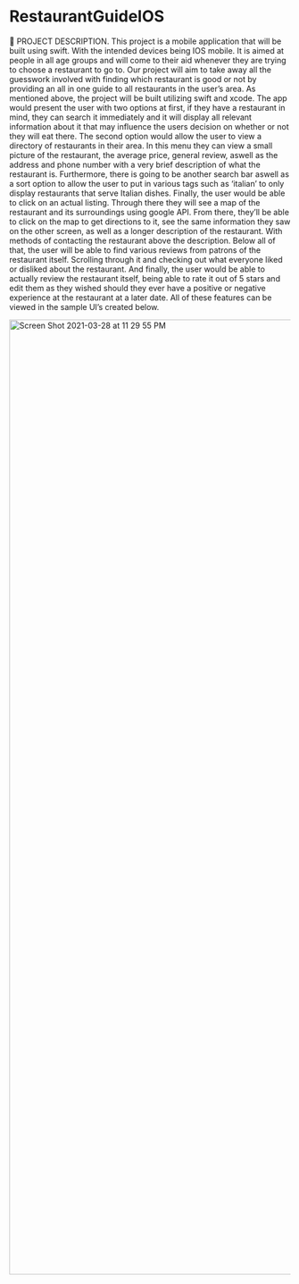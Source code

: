 # RestaurantGuideIOS

📌 PROJECT DESCRIPTION. 
This project is a mobile application that will be built using swift. With the intended
devices being IOS mobile. It is aimed at people in all age groups and will come to
their aid whenever they are trying to choose a restaurant to go to. Our project will
aim to take away all the guesswork involved with finding which restaurant is good or
not by providing an all in one guide to all restaurants in the user’s area.
As mentioned above, the project will be built utilizing swift and xcode. The app
would present the user with two options at first, if they have a restaurant in mind,
they can search it immediately and it will display all relevant information about it that
may influence the users decision on whether or not they will eat there.
The second option would allow the user to view a directory of restaurants in their
area. In this menu they can view a small picture of the restaurant, the average price,
general review, aswell as the address and phone number with a very brief
description of what the restaurant is. Furthermore, there is going to be another
search bar aswell as a sort option to allow the user to put in various tags such as
‘italian’ to only display restaurants that serve Italian dishes.
Finally, the user would be able to click on an actual listing. Through there they
will see a map of the restaurant and its surroundings using google API. From there,
they’ll be able to click on the map to get directions to it, see the same information
they saw on the other screen, as well as a longer description of the restaurant. With
methods of contacting the restaurant above the description. Below all of that, the
user will be able to find various reviews from patrons of the restaurant itself.
Scrolling through it and checking out what everyone liked or disliked about the
restaurant. And finally, the user would be able to actually review the restaurant itself,
being able to rate it out of 5 stars and edit them as they wished should they ever
have a positive or negative experience at the restaurant at a later date.
All of these features can be viewed in the sample UI’s created below.




<img width="1710" alt="Screen Shot 2021-03-28 at 11 29 55 PM" src="https://user-images.githubusercontent.com/63836841/112784162-efb57f80-901e-11eb-8149-af455c38e861.png">
